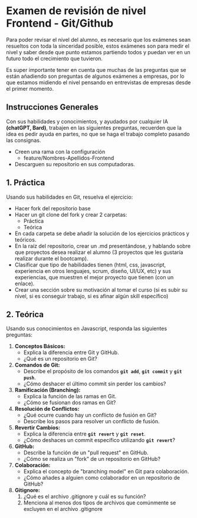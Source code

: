 # Examen de revisión de nivel Frontend - Git/Github
Para poder revisar el nivel del alumno, es necesario que los exámenes sean resueltos con toda la sinceridad posible, estos exámenes son para medir el nivel y saber desde que punto estamos partiendo todos y puedan ver en un futuro todo el crecimiento que tuvieron.

Es super importante tener en cuenta que muchas de las preguntas que se están añadiendo son preguntas de algunos exámenes a empresas, por lo que estamos midiendo el nivel pensando en entrevistas de empresas desde el primer momento.

## Instrucciones Generales
Con sus habilidades y conocimientos, y ayudados por cualquier IA **(chatGPT, Bard)**, trabajen en las siguientes preguntas, recuerden que la idea es pedir ayuda en partes, no que se haga el trabajo completo pasando las consignas.

- Creen una rama con la configuración
  - feature/Nombres-Apellidos-Frontend
- Descarguen su repositorio en sus computadoras.

## 1. Práctica
Usando sus habilidades en Git, resuelva el ejercicio:
  - Hacer fork del repositorio base
  - Hacer un git clone del fork y crear 2 carpetas:
      - Práctica
      - Teórica
  - En cada carpeta se debe añadir la solución de los ejercicios prácticos y teóricos.
  - En la raíz del repositorio, crear un .md presentándose, y hablando sobre que proyectos desea realizar el alumno (3 proyectos que les gustaría realizar durante el bootcamp).
  - Clasificar que tipo de habilidades tienen (html, css, javascript, experiencia en otros lenguajes, scrum, diseño, UI/UX, etc) y sus experiencias, que muestren el mejor proyecto que tienen (con un enlace).
  - Crear una sección sobre su motivación al tomar el curso (si es subir su nivel, si es conseguir trabajo, si es afinar algún skill específico)

## 2. Teórica
Usando sus conocimientos en Javascript, responda las siguientes preguntas:

1. **Conceptos Básicos:**
   - Explica la diferencia entre Git y GitHub.
   - ¿Qué es un repositorio en Git?
2. **Comandos de Git:**
   - Describe el propósito de los comandos **`git add`**, **`git commit`** y **`git push`**.
   - ¿Cómo deshacer el último commit sin perder los cambios?
3. **Ramificación (Branching):**
   - Explica la función de las ramas en Git.
   - ¿Cómo se fusionan dos ramas en Git?
4. **Resolución de Conflictos:**
   - ¿Qué ocurre cuando hay un conflicto de fusión en Git?
   - Describe los pasos para resolver un conflicto de fusión.
5. **Revertir Cambios:**
   - Explica la diferencia entre **`git revert`** y **`git reset`**.
   - ¿Cómo deshaces un commit específico utilizando **`git revert`**?
6. **GitHub:**
   - Describe la función de un "pull request" en GitHub.
   - ¿Cómo se realiza un "fork" de un repositorio en GitHub?
7. **Colaboración:**
   - Explica el concepto de "branching model" en Git para colaboración.
   - ¿Cómo añades a alguien como colaborador en un repositorio de GitHub?
8. **Gitignore:**
    1. ¿Qué es el archivo .gitignore y cuál es su función?
    2. Menciona al menos dos tipos de archivos que comúnmente se excluyen en el archivo .gitignore